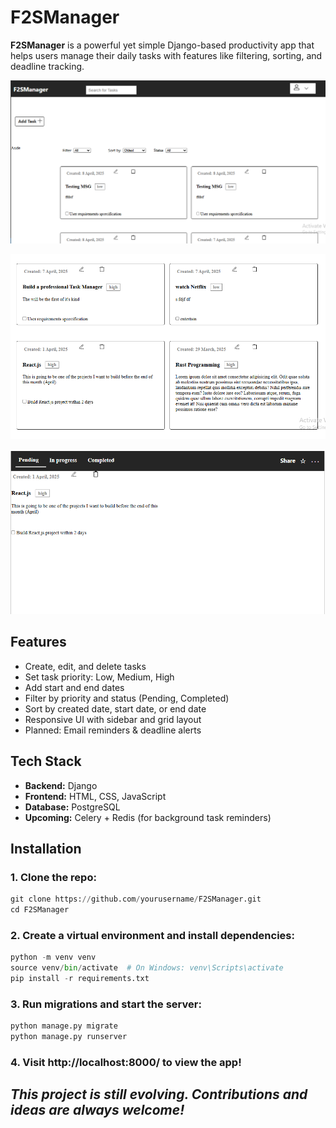 # F2SManager

**F2SManager** is a powerful yet simple Django-based productivity app that helps users manage their daily tasks with features like filtering, sorting, and deadline tracking.



![screenshot](./F2SManager/static/assets/f2s-demo2.png)

![screenshot](./F2SManager/static/assets/f2s-demo3.png)

![screenshot](./F2SManager/static/assets/f2s-demo1.png)


##  Features

-  Create, edit, and delete tasks
-  Set task priority: Low, Medium, High
-  Add start and end dates
-  Filter by priority and status (Pending, Completed)
-  Sort by created date, start date, or end date
-  Responsive UI with sidebar and grid layout
-  Planned: Email reminders & deadline alerts


##  Tech Stack

- **Backend:** Django
- **Frontend:** HTML, CSS, JavaScript
- **Database:** PostgreSQL
- **Upcoming:** Celery + Redis (for background task reminders)


## Installation

### 1. Clone the repo:
```py
git clone https://github.com/yourusername/F2SManager.git
cd F2SManager
```

### 2. Create a virtual environment and install dependencies:

```py
python -m venv venv
source venv/bin/activate  # On Windows: venv\Scripts\activate
pip install -r requirements.txt

```

### 3. Run migrations and start the server:
```py
python manage.py migrate
python manage.py runserver
```

### 4. Visit http://localhost:8000/ to view the app!


## *This project is still evolving. Contributions and ideas are always welcome!*
